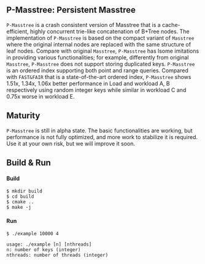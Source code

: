 ## P-Masstree: Persistent Masstree

`P-Masstree` is a crash consistent version of Masstree that is a cache-efficient, highly concurrent trie-like concatenation of B+Tree nodes. The implementation of `P-Masstree` is based on the compact variant of `Masstree` where the original internal nodes are replaced with the same structure of leaf nodes. Compare with original `Masstree`, `P-Masstree` has lsome imitations in providing various functionalities; for example, differently from original `Masstree`, `P-Masstree` does not support storing duplicated keys. `P-Masstree` is an ordered index supporting both point and range queries. Compared with `FAST&FAIR` that is a state-of-the-art ordered index, `P-Masstree` shows 1.51x, 1.34x, 1.06x better performance in Load and workload A, B respectively using random integer keys while similar in workload C and 0.75x worse in workload E.

## Maturity

`P-Masstree` is still in alpha state. The basic functionalities are working, but performance is not fully optimized, and more work to stabilize it is required. Use it at your own risk, but we will improve it soon.

## Build & Run

#### Build

```
$ mkdir build
$ cd build
$ cmake ..
$ make -j
```

#### Run

```
$ ./example 10000 4

usage: ./example [n] [nthreads]
n: number of keys (integer)
nthreads: number of threads (integer)
```
